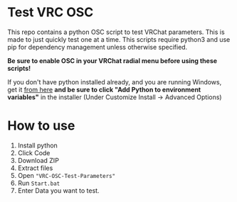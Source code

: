 # Test VRC OSC
This repo contains a python OSC script to test VRChat parameters. This is made to just quickly test one at a time.
This scripts require python3 and use pip for dependency management unless otherwise specified.

**Be sure to enable OSC in your VRChat radial menu before using these scripts!**

If you don't have python installed already, and you are running Windows, get it [from here](https://www.python.org/ftp/python/3.10.6/python-3.10.6-amd64.exe) **and be sure to click "Add Python to environment variables"** in the installer (Under Customize Install -> Advanced Options)

# How to use
1) Install python
2) Click Code 
3) Download ZIP
4) Extract files
5) Open `"VRC-OSC-Test-Parameters"`
6) Run `Start.bat`
7) Enter Data you want to test.